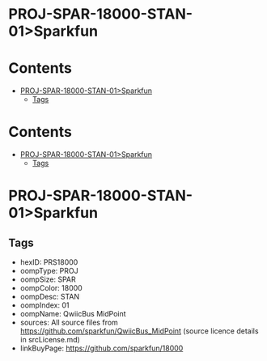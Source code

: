 
PROJ-SPAR-18000-STAN-01>Sparkfun
================================

Contents
========

* [PROJ-SPAR-18000-STAN-01>Sparkfun](#proj-spar-18000-stan-01sparkfun)
	* [Tags](#tags)

Contents
========

* [PROJ-SPAR-18000-STAN-01>Sparkfun](#proj-spar-18000-stan-01sparkfun)
	* [Tags](#tags)

# PROJ-SPAR-18000-STAN-01>Sparkfun

## Tags

- hexID: PRS18000
- oompType: PROJ
- oompSize: SPAR
- oompColor: 18000
- oompDesc: STAN
- oompIndex: 01
- oompName: QwiicBus MidPoint
- sources: All source files from https://github.com/sparkfun/QwiicBus_MidPoint (source licence details in srcLicense.md)
- linkBuyPage: https://github.com/sparkfun/18000
